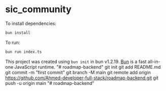 # sic_community

To install dependencies:

```bash
bun install
```

To run:

```bash
bun run index.ts
```

This project was created using `bun init` in bun v1.2.19. [Bun](https://bun.com) is a fast all-in-one JavaScript runtime.
"# roadmap-backend"  git init git add README.md git commit -m "first commit" git branch -M main git remote add origin https://github.com/Ahmed-developer-full-stack/roadmap-backend.git git push -u origin main
"# roadmap-backend" 
